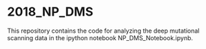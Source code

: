 # 2018_NP_DMS
This repository contains the code for analyzing the deep mutational scanning data in the ipython notebook NP_DMS_Notebook.ipynb.
